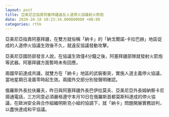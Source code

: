```yaml
---
layout: post
title: 亞美尼亞指責阿塞拜疆違反人道停火協議射火箭炮
date: 2020-10-18 10:23:34.000000000 +08:00
categories: rthk
---
```


亞美尼亞指責阿塞拜疆，在雙方就俗稱「納卡」的「納戈爾諾-卡拉巴赫」地區促成的人道停火協議生效後不久，就違反協議發動攻擊。

亞美尼亞國防部發言人說，在協議生效僅4分鐘之後，阿塞拜疆部隊就發射火箭炮等武器。阿塞拜疆方面暫時未有回應。

兩國早前達成共識，就雙方在「納卡」地區的武裝衝突，實施人道主義停火協議，當地星期日凌晨零時起生效。兩國外交部分別發聲明確認。

俄羅斯外長拉伕羅夫，昨日與阿塞拜疆外長巴伊拉莫夫、亞美尼亞外長姆納察卡尼揚通電話，三方同意必須嚴格遵守本月10日在俄羅斯首都莫斯科達成的停火協議，在歐洲安全與合作組織明斯克小組的協調下，就「納卡」問題開展實務談判，以盡快達成和平協議。
